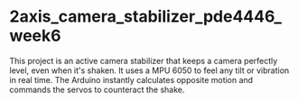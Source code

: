# 2axis_camera_stabilizer_pde4446_week6
This project is an active camera stabilizer that keeps a camera perfectly level, even when it's shaken.  It uses a MPU 6050 to feel any tilt or vibration in real time. The Arduino instantly calculates opposite motion and commands the servos to counteract the shake.
